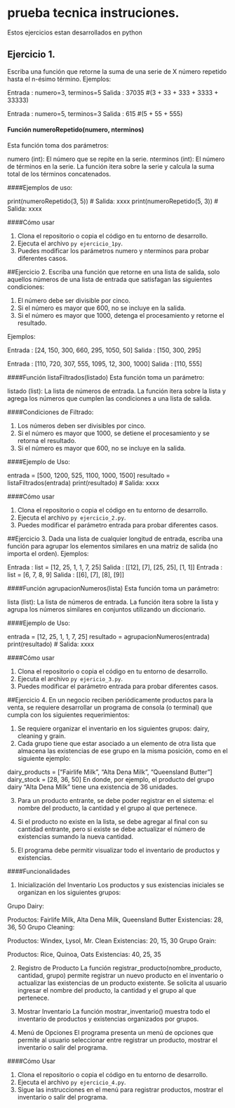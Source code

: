# prueba tecnica instruciones.
Estos ejercicios estan desarrollados en python
## Ejercicio 1.
Escriba una función que retorne la suma de una serie de X número repetido hasta el n-ésimo término. Ejemplos:

Entrada : numero=3, terminos=5
Salida : 37035 #(3 + 33 + 333 + 3333 + 33333)

Entrada : numero=5, terminos=3
Salida : 615 #(5 + 55 + 555)

####  Función numeroRepetido(numero, nterminos)
Esta función toma dos parámetros:

numero (int): El número que se repite en la serie.
nterminos (int): El número de términos en la serie.
La función itera sobre la serie y calcula la suma total de los términos concatenados.

####Ejemplos de uso:

print(numeroRepetido(3, 5)) # Salida: xxxx
print(numeroRepetido(5, 3)) # Salida: xxxx

####Cómo usar

1.  Clona el repositorio o copia el código en tu entorno de desarrollo.
2. Ejecuta el archivo `py ejercicio_1py`.
3.  Puedes modificar los parámetros numero y nterminos para probar diferentes casos.


##Ejercicio 2.
Escriba una función que retorne en una lista de salida, solo aquellos números de una lista de entrada que satisfagan las siguientes condiciones:

1. El número debe ser divisible por cinco.
2. Si el número es mayor que 600, no se incluye en la salida.
3. Si el número es mayor que 1000, detenga el procesamiento y retorne el resultado.

Ejemplos:

Entrada : [24, 150, 300, 660, 295, 1050, 50]
Salida : [150, 300, 295]

Entrada : [110, 720, 307, 555, 1095, 12, 300, 1000]
Salida : [110, 555]

####Función listaFiltrados(listado)
Esta función toma un parámetro:

listado (list): La lista de números de entrada.
La función itera sobre la lista y agrega los números que cumplen las condiciones a una lista de salida.

####Condiciones de Filtrado:
1. Los números deben ser divisibles por cinco.
2. Si el número es mayor que 1000, se detiene el procesamiento y se retorna el resultado.
3. Si el número es mayor que 600, no se incluye en la salida.


####Ejemplo de Uso:

entrada = [500, 1200, 525, 1100, 1000, 1500]
resultado = listaFiltrados(entrada)
print(resultado) # Salida: xxxx

####Cómo usar

1. Clona el repositorio o copia el código en tu entorno de desarrollo.
2. Ejecuta el archivo `py ejercicio_2.py`.
3. Puedes modificar el parámetro entrada para probar diferentes casos.

##Ejercicio 3.
Dada una lista de cualquier longitud de entrada, escriba una función para agrupar los elementos similares en una matriz de salida (no importa el orden). Ejemplos:

Entrada : list = [12, 25, 1, 1, 7, 25] Salida : [[12], [7], [25, 25], [1, 1]]
Entrada : list = [6, 7, 8, 9] Salida : [[6], [7], [8], [9]]


####Función agrupacionNumeros(lista)
Esta función toma un parámetro:

lista (list): La lista de números de entrada.
La función itera sobre la lista y agrupa los números similares en conjuntos utilizando un diccionario.

####Ejemplo de Uso:

entrada = [12, 25, 1, 1, 7, 25]
resultado = agrupacionNumeros(entrada)
print(resultado) # Salida: xxxx


####Cómo usar
1. Clona el repositorio o copia el código en tu entorno de desarrollo.
2. Ejecuta el archivo `py ejericio_3.py`.
3. Puedes modificar el parámetro entrada para probar diferentes casos.

##Ejercicio 4.
En un negocio reciben periódicamente productos para la venta, se requiere desarrollar un programa de consola (o terminal) que cumpla con los siguientes requerimientos:

1. Se requiere organizar el inventario en los siguientes grupos: dairy, cleaning y grain.
2. Cada grupo tiene que estar asociado a un elemento de otra lista que almacena las existencias de ese grupo en la misma posición, como en el siguiente ejemplo:

dairy_products = [“Fairlife Milk”, “Alta Dena Milk”, “Queensland Butter”]
dairy_stock = [28, 36, 50]
En donde, por ejemplo, el producto del grupo dairy “Alta Dena Milk” tiene una existencia de 36 unidades.

3. Para un producto entrante, se debe poder registrar en el sistema: el nombre del producto, la cantidad y el grupo al que pertenece.


4. Si el producto no existe en la lista, se debe agregar al final con su cantidad entrante, pero si existe se debe actualizar el número de existencias sumando la nueva cantidad.

5. El programa debe permitir visualizar todo el inventario de productos y existencias.

####Funcionalidades

1. Inicialización del Inventario
Los productos y sus existencias iniciales se organizan en los siguientes grupos:

Grupo Dairy:

Productos: Fairlife Milk, Alta Dena Milk, Queensland Butter
Existencias: 28, 36, 50
Grupo Cleaning:

Productos: Windex, Lysol, Mr. Clean
Existencias: 20, 15, 30
Grupo Grain:

Productos: Rice, Quinoa, Oats
Existencias: 40, 25, 35

2. Registro de Producto
La función registrar_producto(nombre_producto, cantidad, grupo) permite registrar un nuevo producto en el inventario o actualizar las existencias de un producto existente. Se solicita al usuario ingresar el nombre del producto, la cantidad y el grupo al que pertenece.

3. Mostrar Inventario
La función mostrar_inventario() muestra todo el inventario de productos y existencias organizados por grupos.

4. Menú de Opciones
El programa presenta un menú de opciones que permite al usuario seleccionar entre registrar un producto, mostrar el inventario o salir del programa.

####Cómo Usar
1. Clona el repositorio o copia el código en tu entorno de desarrollo.
2. Ejecuta el archivo `py ejercicio_4.py`.
3. Sigue las instrucciones en el menú para registrar productos, mostrar el inventario o salir del programa.
